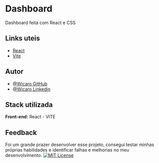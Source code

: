 
# Dashboard
Dashboard feita com React e CSS

## Links uteis

 - [React](https://react.dev/)
 - [Vite](https://vitejs.dev/)

## Autor

- [@Wicaro GitHub](https://github.com/Wicaro)
- [@Wicaro Linkedin](https://www.linkedin.com/in/wicaro/)


## Stack utilizada

**Front-end:** React - VITE
## Feedback

Foi um grande prazer desenvolver esse projeto, consegui testar minhas próprias habilidades e identificar falhas e melhorias no meu desenvolvimento.
[![MIT License](https://img.shields.io/badge/License-MIT-green.svg)](https://choosealicense.com/licenses/mit/)
